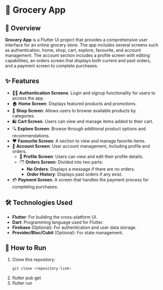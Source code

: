 # 🛒 Grocery App

## 📜 Overview  
**Grocery App** is a Flutter UI project that provides a comprehensive user interface for an online grocery store. The app includes several screens such as authentication, home, shop, cart, explore, favourite, and account management. The account section includes a profile screen with editing capabilities, an orders screen that displays both current and past orders, and a payment screen to complete purchases.

## ✨ Features  
- 🧑‍💻 **Authentication Screens**: Login and signup functionality for users to access the app.
- 🏠 **Home Screen**: Displays featured products and promotions.
- 🛒 **Shop Screen**: Allows users to browse available products by categories.
- 🛍️ **Cart Screen**: Users can view and manage items added to their cart.
- 🔍 **Explore Screen**: Browse through additional product options and recommendations.
- ❤️ **Favourite Screen**: A section to view and manage favorite items.
- 👤 **Account Screen**: User account management, including profile and orders.
  - 📝 **Profile Screen**: Users can view and edit their profile details.
  - 🗂️ **Orders Screen**: Divided into two parts:
    - **No Orders**: Displays a message if there are no orders.
    - **Order History**: Displays past orders if any exist.
- 💳 **Payment Screen**: A screen that handles the payment process for completing purchases.

## 🛠️ Technologies Used  
- **Flutter**: For building the cross-platform UI.
- **Dart**: Programming language used for Flutter.
- **Firebase** (Optional): For authentication and user data storage.
- **Provider/Bloc/Cubit** (Optional): For state management.

## 🚀 How to Run  
1. Clone this repository:  
   ```bash
   git clone <repository-link>
2. flutter pub get
3. flutter run
